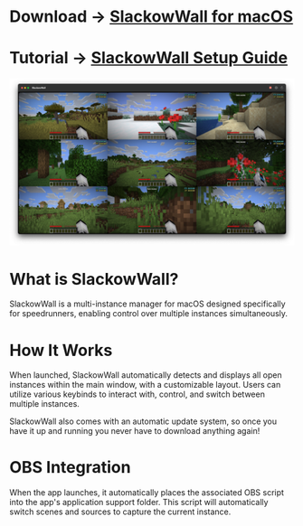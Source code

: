 # Download → [SlackowWall for macOS](https://github.com/Slackow/SlackowWall/releases/latest/)
# Tutorial → [SlackowWall Setup Guide](https://www.youtube.com/watch?v=dQw4w9WgXcQ)

![](Info/main.png)

# What is SlackowWall?
SlackowWall is a multi-instance manager for macOS designed specifically for speedrunners, enabling control over multiple instances simultaneously.

# How It Works
When launched, SlackowWall automatically detects and displays all open instances within the main window, with a customizable layout. Users can utilize various keybinds to interact with, control, and switch between multiple instances.

SlackowWall also comes with an automatic update system, so once you have it up and running you never have to download anything again!

# OBS Integration
When the app launches, it automatically places the associated OBS script into the app's application support folder. This script will automatically switch scenes and sources to capture the current instance.

